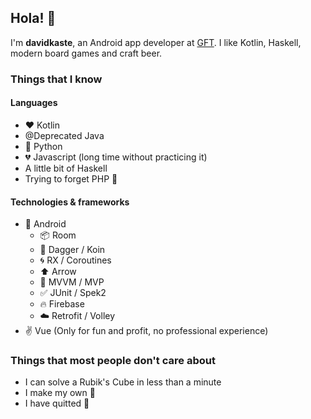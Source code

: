 ## Hola! 👋

I'm **davidkaste**, an Android app developer at [GFT](https://www.gft.com/es/es/index/). I like Kotlin, Haskell, modern board games and craft beer.

### Things that I know
#### Languages
- :heart: Kotlin
- @Deprecated Java
- :snake: Python
- :broken_heart: Javascript (long time without practicing it)
- A little bit of Haskell
- Trying to forget PHP :elephant:

#### Technologies & frameworks
- :robot: Android
  - :package: Room
  - :syringe: Dagger / Koin
  - :cyclone: RX / Coroutines
  - :arrow_up: Arrow
  - :cake: MVVM / MVP
  - :white_check_mark: JUnit / Spek2
  - :fire: Firebase
  - :cloud: Retrofit / Volley
- :v: Vue (Only for fun and profit, no professional experience)

### Things that most people don't care about
- I can solve a Rubik's Cube in less than a minute
- I make my own :beer:
- I have quitted :smoking:

<!--
**davidkaste/davidkaste** is a ✨ _special_ ✨ repository because its `README.md` (this file) appears on your GitHub profile.

Here are some ideas to get you started:

- 🔭 I’m currently working on ...
- 🌱 I’m currently learning ...
- 👯 I’m looking to collaborate on ...
- 🤔 I’m looking for help with ...
- 💬 Ask me about ...
- 📫 How to reach me: ...
- 😄 Pronouns: ...
- ⚡ Fun fact: ...
-->
